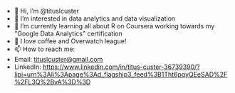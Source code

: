 - 👋 Hi, I’m @tituslcuster
- 👀 I’m interested in data analytics and data visualization
- 🌱 I’m currently learning all about R on Coursera working towards my "Google Data Analytics" certification
- 💞️ I love coffee and Overwatch league!
- 📫 How to reach me: 
-   Email: tituslcuster@gmail.com
-   LinkedIn: https://www.linkedin.com/in/titus-custer-36739390/?lipi=urn%3Ali%3Apage%3Ad_flagship3_feed%3B1Tht6pqyQEeSAD%2F%2FL3Q%2BvA%3D%3D

<!---
tituslcuster/tituslcuster is a ✨ special ✨ repository because its `README.md` (this file) appears on your GitHub profile.
You can click the Preview link to take a look at your changes.
--->
